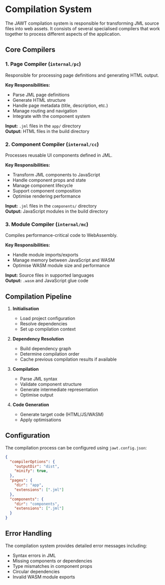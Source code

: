 # Compilation System

The JAWT compilation system is responsible for transforming JML source files into web assets. It consists of several specialised compilers that work together to process different aspects of the application.

## Core Compilers

### 1. Page Compiler (`internal/pc`)

Responsible for processing page definitions and generating HTML output.

**Key Responsibilities:**
- Parse JML page definitions
- Generate HTML structure
- Handle page metadata (title, description, etc.)
- Manage routing and navigation
- Integrate with the component system

**Input:** `.jml` files in the `app/` directory  
**Output:** HTML files in the build directory

### 2. Component Compiler (`internal/cc`)

Processes reusable UI components defined in JML.

**Key Responsibilities:**
- Transform JML components to JavaScript
- Handle component props and state
- Manage component lifecycle
- Support component composition
- Optimise rendering performance

**Input:** `.jml` files in the `components/` directory  
**Output:** JavaScript modules in the build directory

### 3. Module Compiler (`internal/mc`)

Compiles performance-critical code to WebAssembly.

**Key Responsibilities:**
- Handle module imports/exports
- Manage memory between JavaScript and WASM
- Optimise WASM module size and performance

**Input:** Source files in supported languages  
**Output:** `.wasm` and JavaScript glue code

## Compilation Pipeline

1. **Initialisation**
   - Load project configuration
   - Resolve dependencies
   - Set up compilation context

2. **Dependency Resolution**
   - Build dependency graph
   - Determine compilation order
   - Cache previous compilation results if available

3. **Compilation**
   - Parse JML syntax
   - Validate component structure
   - Generate intermediate representation
   - Optimise output

4. **Code Generation**
   - Generate target code (HTML/JS/WASM)
   - Apply optimisations

## Configuration

The compilation process can be configured using `jawt.config.json`:

```json
{
  "compilerOptions": {
    "outputDir": "dist",
    "minify": true,
  },
  "pages": {
    "dir": "app",
    "extensions": [".jml"]
  },
  "components": {
    "dir": "components",
    "extensions": [".jml"]
  }
}
```

## Error Handling

The compilation system provides detailed error messages including:
- Syntax errors in JML
- Missing components or dependencies
- Type mismatches in component props
- Circular dependencies
- Invalid WASM module exports
